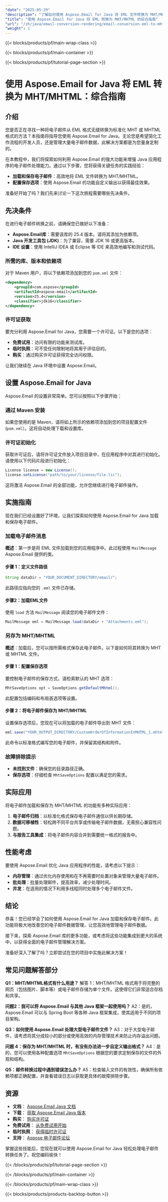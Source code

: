 ```yaml
---
"date": "2025-05-29"
"description": "了解如何使用 Aspose.Email for Java 将 EML 文件转换为 MHT/MHTML。本详细指南将帮助您简化电子邮件处理流程，并增强数据可移植性。"
"title": "使用 Aspose.Email for Java 将 EML 转换为 MHT/MHTML 的综合指南"
"url": "/zh/java/email-conversion-rendering/email-conversion-eml-to-mht-aspose-email-java/"
"weight": 1
---
```


{{< blocks/products/pf/main-wrap-class >}}

{{< blocks/products/pf/main-container >}}

{{< blocks/products/pf/tutorial-page-section >}}
# 使用 Aspose.Email for Java 将 EML 转换为 MHT/MHTML：综合指南

## 介绍

您是否正在寻找一种将电子邮件从 EML 格式无缝转换为标准化 MHT 或 MHTML 格式的方法？本指南将指导您使用 Aspose.Email for Java。无论您是希望简化工作流程的开发人员，还是管理大量电子邮件数据，此解决方案都是为您量身定制的。

在本教程中，我们将探索如何利用 Aspose.Email 的强大功能来增强 Java 应用程序的电子邮件处理能力。通过以下步骤，您将获得关键任务的实践经验：
- **加载和保存电子邮件**：高效地将 EML 文件转换为 MHT/MHTML。
- **配置保存选项**：使用 Aspose.Email 的功能自定义输出以获得最佳效果。

准备好开始了吗？我们先来讨论一下这次旅程需要哪些先决条件。

## 先决条件

在进行电子邮件转换之前，请确保您已做好以下准备：
- **Aspose.Email库**：需要该库的 25.4 版本。请将其添加为依赖项。
- **Java 开发工具包 (JDK)**：为了兼容，需要 JDK 16 或更高版本。
- **IDE 设置**：使用 IntelliJ IDEA 或 Eclipse 等 IDE 来高效地编写和测试代码。

### 所需的库、版本和依赖项

对于 Maven 用户，将以下依赖项添加到您的 `pom.xml` 文件：

```xml
<dependency>
    <groupId>com.aspose</groupId>
    <artifactId>aspose-email</artifactId>
    <version>25.4</version>
    <classifier>jdk16</classifier>
</dependency>
```

### 许可证获取

要充分利用 Aspose.Email for Java，您需要一个许可证。以下是您的选项：
- **免费试用**：访问有限的功能来测试库。
- **临时执照**：可不受任何限制地将其用于评估目的。
- **购买**：通过购买许可证获得完全访问权限。

让我们继续在 Java 环境中设置 Aspose.Email。

## 设置 Aspose.Email for Java

Aspose.Email 的设置非常简单。您可以按照以下步骤开始：

### 通过 Maven 安装

如果您使用的是 Maven，请将如上所示的依赖项添加到您的项目配置文件 (`pom.xml`）。这将自动处理下载和设置库。

### 许可证初始化

获取许可证后，请将许可证文件放入项目目录中，在应用程序中对其进行初始化。请使用以下代码片段进行初始化：

```java
License license = new License();
license.setLicense("path/to/your/license/file.lic");
```

这将激活 Aspose.Email 的全部功能，允许您继续进行电子邮件操作。

## 实施指南

现在我们已经设置好了环境，让我们探索如何使用 Aspose.Email for Java 加载和保存电子邮件。

### 加载电子邮件消息

**概述**：第一步是将 EML 文件加载到您的应用程序中。此过程使用 `MailMessage` Aspose.Email 提供的类。

#### 步骤 1：定义文件路径

```java
String dataDir = "YOUR_DOCUMENT_DIRECTORY/email/";
```

此路径应指向您的 `.eml` 文件已存储。

#### 步骤2：加载EML文件

使用 `load` 方法 `MailMessage` 阅读您的电子邮件文件：

```java
MailMessage eml = MailMessage.load(dataDir + "Attachments.eml");
```

### 另存为 MHT/MHTML

**概述**：加载后，您可以按所需格式保存此电子邮件。以下是如何将其转换为 MHT 或 MHTML 文件。

#### 步骤 1：配置保存选项

要控制电子邮件的保存方式，请检索默认的 MHT 选项：

```java
MhtSaveOptions opt = SaveOptions.getDefaultMhtml();
```

此配置包括编码和布局首选项等设置。

#### 步骤 2：将电子邮件保存为 MHT/MHTML

设置保存选项后，您现在可以将加载的电子邮件导出到 MHT 文件：

```java
eml.save("YOUR_OUTPUT_DIRECTORY/CustomOrderOfInformationInMHTML_1.mhtml");
```

此命令以标准格式编写您的电子邮件，并保留其结构和附件。

### 故障排除提示
- **未找到文件**：确保您的目录路径正确。
- **保存选项**：仔细检查 `MhtSaveOptions` 配置以满足您的需求。

## 实际应用

将电子邮件加载和保存为 MHT/MHTML 的功能有多种实际应用：
1. **电子邮件归档**：以标准化格式保存电子邮件通信以供长期存储。
2. **数据可移植性**：轻松跨不同平台共享或传输电子邮件数据，无需担心兼容性问题。
3. **与报告工具集成**：将电子邮件内容合并到需要统一格式的报告中。

## 性能考虑

要使用 Aspose.Email 优化 Java 应用程序的性能，请考虑以下提示：
- **内存管理**：通过优化内存使用和在不再需要时处置对象来管理大量电子邮件。
- **批处理**：批量处理邮件，提高效率，减少处理时间。
- **并发**：在适用的情况下利用多线程同时处理多个电子邮件文件。

## 结论

恭喜！您已经学会了如何使用 Aspose.Email for Java 加载和保存电子邮件。此功能将极大地改善您的电子邮件数据管理，让您高效地管理电子邮件数据。

接下来，探索 Aspose.Email 库的更多功能，或考虑将这些功能集成到更大的系统中，以获得全面的电子邮件管理解决方案。

准备好深入了解了吗？立即尝试在您的项目中实施此解决方案！

## 常见问题解答部分

**Q1：MHT/MHTML格式有什么用途？**
解答 1：MHT/MHTML 格式用于将完整的网页（包括图片、脚本等）或电子邮件存储为单个文件。这使得它们非常适合存档和共享。

**问题2：我可以将 Aspose.Email 与其他 Java 框架一起使用吗？**
A2：是的，Aspose.Email 可以与 Spring Boot 等各种 Java 框架集成，使其适用于不同的项目架构。

**Q3：如何使用 Aspose.Email 处理大型电子邮件文件？**
A3：对于大型电子邮件，请考虑将其分成较小的部分或使用高效的内存管理技术来防止内存溢出问题。

**问题 4：保存为 MHT/MHTML 时，有没有办法进一步自定义输出格式？**
A4：是的，您可以使用各种配置选项 `MhtSaveOptions` 根据您的要求定制保存的文件的外观和结构。

**Q5：邮件转换过程中遇到错误怎么办？**
A5：检查输入文件的有效性，确保所有依赖项都正确配置，并查看错误日志以获取更具体的故障排除步骤。

## 资源
- **文档**： [Aspose.Email Java 文档](https://reference.aspose.com/email/java/)
- **下载**： [获取 Aspose.Email Java 版本](https://releases.aspose.com/email/java/)
- **购买**： [购买许可证](https://purchase.aspose.com/buy)
- **免费试用**： [从免费试用开始](https://releases.aspose.com/email/java/)
- **临时执照**： [获得临时许可证](https://purchase.aspose.com/temporary-license/)
- **支持**： [Aspose 电子邮件论坛](https://forum.aspose.com/c/email/10)

掌握这些技能后，您现在就可以使用 Aspose.Email for Java 轻松处理电子邮件转换任务了。祝您编码愉快！

{{< /blocks/products/pf/tutorial-page-section >}}

{{< /blocks/products/pf/main-container >}}

{{< /blocks/products/pf/main-wrap-class >}}

{{< blocks/products/products-backtop-button >}}